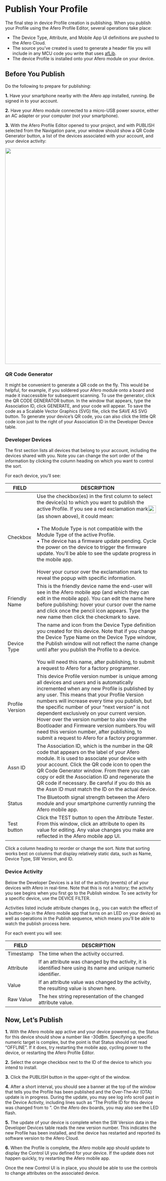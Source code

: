 # Publish Your Profile

The final step in device Profile creation is publishing. When you publish your Profile using the Afero Profile Editor, several operations take place:

- The Device Type, Attribute, and Mobile App UI definitions are pushed to the Afero Cloud.
- The source you’ve created is used to generate a header file you will include in any MCU code you write that uses [afLib](../API-afLib).
- The device Profile is installed onto your Afero module on your device.

## Before You Publish

Do the following to prepare for publishing:

**1.** Have your smartphone nearby with the Afero app installed, running. Be signed in to your account.

**2.** Have your Afero module connected to a micro-USB power source, either an AC adapter or your computer (not your smartphone).

**3.** With the Afero Profile Editor opened to your project, and with PUBLISH selected from the Navigation pane, your window should show a QR Code Generator button, a list of the devices associated with your account, and your device activity:

<img src="../img/Publish.png" width="700" style="vertical-align:middle;margin:0px 0px;border:none">
   
### QR Code Generator

It might be convenient to generate a QR code on the fly. This would be helpful, for example, if you soldered your Afero module onto a board and made it inaccessible for subsequent scanning. To use the generator, click the QR CODE GENERATOR button. In the window that appears, type the Association ID, click GENERATE, and your code will appear. To save the code as a Scalable Vector Graphics (SVG) file, click the SAVE AS SVG button. To generate your device’s QR code, you can also click the little QR code icon just to the right of your Association ID in the Developer Device table.

### Developer Devices

The first section lists all devices that belong to your account, including the devices shared with you. Note you can change the sort order of the information by clicking the column heading on which you want to control the sort.

For each device, you’ll see:

| FIELD   | DESCRIPTION |
| --------------- | ------------------------------------------------------------ |
|Checkbox    |Use the checkbox(es) in the first column to select the device(s) to which you want to publish the active Profile. If you see a red exclamation mark<img src="../img/RedBang.png" width="25" style="vertical-align:middle;margin:0px 0px;border:none">(as shown above), it could mean:<br><br>&bull; The Module Type is not compatible with the Module Type of the active Profile.<br>&bull; The device has a firmware update pending. Cycle the power on the device to trigger the firmware update. You’ll be able to see the update progress in the mobile app.<br><br> Hover your cursor over the exclamation mark to reveal the popup with specific information. |
| Friendly Name   | This is the friendly device name the end-user will see in the Afero mobile app (and which they can edit in the mobile app). You can edit the name here before publishing: hover your cursor over the name and click once the pencil icon appears. Type the new name then click the checkmark to save. |
| Device Type     | The name and icon from the Device Type definition you created for this device. Note that if you change the Device Type Name on the Device Type window, the Publish window will not reflect the name change until after you publish the Profile to a device.<br><br>You will need this name, after publishing, to submit a request to Afero for a factory programmer. |
| Profile Version | This device Profile version number is unique among all devices and users and is automatically incremented when any new Profile is published by any user. This means that your Profile Version numbers will increase every time you publish, but the specific number of your “next version” is not dependent exclusively on your current version. Hover over the version number to also view the Bootloader and Firmware version numbers.You will need this version number, after publishing, to submit a request to Afero for a factory programmer. |
| Assn ID         | The Association ID, which is the number in the QR code that appears on the label of your Afero module. It is used to associate your device with your account. Click the QR code icon to open the QR Code Generator window. From there you can copy or edit the Association ID and regenerate the QR code if necessary. Be careful if you do this as the Assn ID must match the ID on the actual device. |
| Status          | The Bluetooth signal strength between the Afero module and your smartphone currently running the Afero mobile app. |
| Test button     | Click the TEST button to open the Attribute Tester. From this window, click an attribute to open its value for editing. Any value changes you make are reflected in the Afero mobile app UI. |

Click a column heading to reorder or change the sort. Note that sorting works best on columns that display relatively static data, such as Name, Device Type, SW Version, and ID.

### Device Activity

Below the Developer Devices is a list of the activity (events) of all your devices with Afero in real-time. Note that this is not a history; the activity you see begins when you first go to the Publish window. To see activity for a specific device, use the DEVICE FILTER.

Activities listed include attribute changes (e.g., you can watch the effect of a button-tap in the Afero mobile app that turns on an LED on your device) as well as operations in the Publish sequence, which means you’ll be able to watch the publish process here.

For each event you will see:

| FIELD | DESCRIPTION                        |
| --------- | ------------------------------------------------------------ |
| Timestamp | The time when the activity occurred.                         |
| Attribute | If an attribute was changed by the activity, it is identified here using its name and unique numeric identifier. |
| Value     | If an attribute value was changed by the activity, the resulting value is shown here. |
| Raw Value | The hex string representation of the changed attribute value. |

## Now, Let’s Publish

**1.** With the Afero mobile app active and your device powered up, the Status for this device should show a number like -30dBm. Specifying a specific numeric target is complex, but the point is that Status should not read “OFFLINE”. If it does, try restarting the mobile app, cycling power to the device, or restarting the Afero Profile Editor.

**2.** Select the orange checkbox next to the ID of the device to which you intend to install.

**3.** Click the PUBLISH button in the upper-right of the window.

**4.** After a short interval, you should see a banner at the top of the window that tells you the Profile has been published and the Over-The-Air (OTA) update is in progress. During the update, you may see log info scroll past in the Device Activity, including lines such as “The Profile ID for this device was changed from <old ID> to <new ID>”. On the Afero dev boards, you may also see the LED flash.

**5.** The update of your device is complete when the SW Version data in the Developer Devices table reads the new version number. This indicates the new Profile has been installed, and the device has restarted and reported its software version to the Afero Cloud.

**6.** When the Profile is complete, the Afero mobile app should update to display the Control UI you defined for your device. If the update does not happen quickly, try restarting the Afero mobile app.

Once the new Control UI is in place, you should be able to use the controls to change attributes on the associated device.